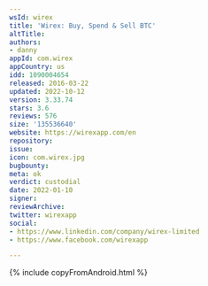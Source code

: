 ```yaml
---
wsId: wirex
title: 'Wirex: Buy, Spend & Sell BTC'
altTitle: 
authors:
- danny
appId: com.wirex
appCountry: us
idd: 1090004654
released: 2016-03-22
updated: 2022-10-12
version: 3.33.74
stars: 3.6
reviews: 576
size: '135536640'
website: https://wirexapp.com/en
repository: 
issue: 
icon: com.wirex.jpg
bugbounty: 
meta: ok
verdict: custodial
date: 2022-01-10
signer: 
reviewArchive: 
twitter: wirexapp
social:
- https://www.linkedin.com/company/wirex-limited
- https://www.facebook.com/wirexapp

---
```


{% include copyFromAndroid.html %}
